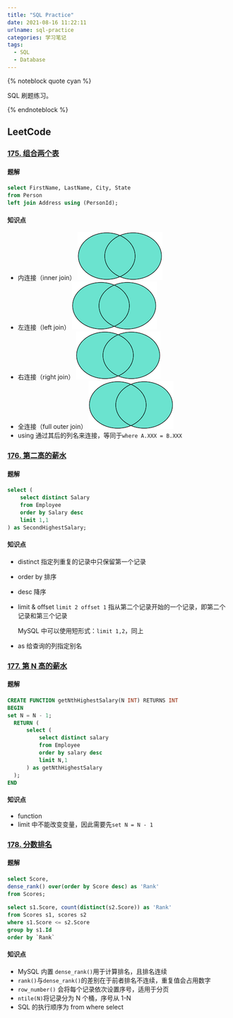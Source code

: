 ```yaml
---
title: "SQL Practice"
date: 2021-08-16 11:22:11
urlname: sql-practice
categories: 学习笔记
tags:
  - SQL
  - Database
---
```


{% noteblock quote cyan %}

SQL 刷题练习。

{% endnoteblock %}

<!-- more -->

## LeetCode

### [175. 组合两个表](https://leetcode-cn.com/problems/combine-two-tables/)

#### 题解

```sql
select FirstName, LastName, City, State
from Person
left join Address using (PersonId);
```

#### 知识点

- 内连接（inner join）
  ![inner-join](SQL-Practice/l.png)
- 左连接（left join）
  ![left-outer-join](SQL-Practice/l.png)
- 右连接（right join）
  ![right-outer-join](SQL-Practice/l.png)
- 全连接（full outer join）
  ![full-outer-join](SQL-Practice/l.png)
- using
  通过其后的列名来连接，等同于`where A.XXX = B.XXX`

### [176. 第二高的薪水](https://leetcode-cn.com/problems/second-highest-salary/)

#### 题解

```sql
select (
    select distinct Salary
    from Employee
    order by Salary desc
    limit 1,1
) as SecondHighestSalary;
```

#### 知识点

- distinct
  指定列重复的记录中只保留第一个记录

- order by
  排序

- desc
  降序

- limit & offset
  `limit 2 offset 1` 指从第二个记录开始的一个记录，即第二个记录和第三个记录

  MySQL 中可以使用短形式：`limit 1,2`，同上

- as
  给查询的列指定别名

### [177. 第 N 高的薪水](https://leetcode-cn.com/problems/nth-highest-salary/)

#### 题解

```sql
CREATE FUNCTION getNthHighestSalary(N INT) RETURNS INT
BEGIN
set N = N - 1;
  RETURN (
      select (
          select distinct salary
          from Employee
          order by salary desc
          limit N,1
      ) as getNthHighestSalary
  );
END
```

#### 知识点

- function
- limit 中不能改变变量，因此需要先`set N = N - 1`

### [178. 分数排名](https://leetcode-cn.com/problems/rank-scores/)

#### 题解

```sql
select Score,
dense_rank() over(order by Score desc) as 'Rank'
from Scores;
```

```sql
select s1.Score, count(distinct(s2.Score)) as 'Rank'
from Scores s1, scores s2
where s1.Score <= s2.Score
group by s1.Id
order by `Rank`
```

#### 知识点

- MySQL 内置 `dense_rank()`用于计算排名，且排名连续
- `rank()`与`dense_rank()`的差别在于前者排名不连续，重复值会占用数字
- `row_number()` 会将每个记录依次设置序号，适用于分页
- `ntile(N)`将记录分为 N 个桶，序号从 1-N
- SQL 的执行顺序为 from where select
